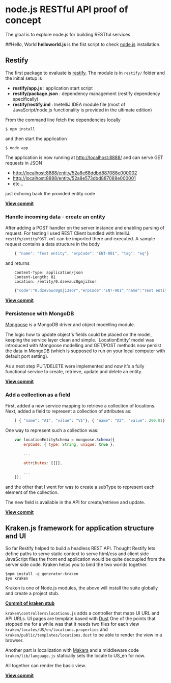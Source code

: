 # node.js RESTful API proof of concept
The gloal is to explore node.js for building RESTful services

##Hello, World
**helloworld.js** is the fist script to check [node.js](http://nodejs.org/) installation.

## Restify
The first package to evaluate is [restify](https://github.com/mcavage/node-restify). The module is in ```restify/``` folder and the initial setup is

- **restify/app.js** : application start script
- **restify/package.json** : dependency management (restify dependency specifically)
- **restify/restify.iml** : InetelliJ IDEA module file (most of JavaScript/node.js functionality is provided in the ultimate edition)

From the command line fetch the dependencies locally

    $ npm install

and then start the application

    $ node app

The application is now running at [http://localhost:8888/](http://localhost:8888/) and can serve GET requests in JSON

- [http://localhost:8888/entity/52a8e68ddbd887088e000002](http://localhost:8888/entity/52a8e68ddbd887088e000002)
- [http://localhost:8888/entity/52a8e573dbd887088e000001](http://localhost:8888/entity/52a8e573dbd887088e000001)
- etc...

just echoing back the provided entity code

**[View commit](https://github.com/akutin/node-POC/commit/436b87bf165553fc9b9b041b33a65b7c500660cf)**

### Handle incoming data - create an entity

After adding a POST handler on the server instance and enabling parsing of request. For testing I used REST Client bundled with
IntelliJ. ```restify/entityPOST.xml``` can be imported there and executed. A sample request contains a data structure in the body

```JavaScript
    { "name": "Test entity", "erpCode": "ENT-001", "tag": "eq"}
```

and returns


```
    Content-Type: application/json
    Content-Length: 81
    Location: /entity/0.dzevauc0gmji3sor
```

```JavaScript
    {"code":"0.dzevauc0gmji3sor","erpCode":"ENT-001","name":"Test entity","tag":"eq"}
```

**[View commit](https://github.com/akutin/node-POC/commit/83e4d02276e2cd37cd61270a05ed7cbebe05fbc9)**

### Persistence with MongoDB

[Mongoose](http://mongoosejs.com/) is a MongoDB driver and object modelling module.

The logic how to update object's fields could be placed on the model, keeping the service layer clean and simple. 'LocationEntity' model
was introduced with Mongoose modelling and GET/POST methods now persist the data in MongoDB (which is supposed to run on your
local computer with default port setting).

As a next step PUT/DELETE were implemented and now it's a fully functional service to create, retrieve, update and delete an entity.

**[View commit](https://github.com/akutin/node-POC/commit/d0dad8a3a372bd1438c2ec5eb5abd258e8b736e7)**

### Add a collection as a field

First, added a new service mapping to retrieve a collection of locations. Next, added a field to represent a collection of attributes as:

```JavaScript
    [ { "name": "A1", "value": "V1"}, { "name": "A2", "value": 200.01} ]
```

One way to represent such a collection was:
```JavaScript
    var locationEntitySchema = mongoose.Schema({
        erpCode: { type: String, unique: true },

        ...

        attributes: [{}],

        ...
    });
```

and the other that I went for was to create a subType to represent each element of the collection.

The new field is available in the API for create/retrieve and update.

**[View commit](https://github.com/akutin/node-POC/commit/d7072e1018cb97cecc57f79adf2c140ce0a7444d)**

## Kraken.js framework for application structure and UI

So far Restify helped to build a headless REST API. Thought Restify lets define paths to serve static context to
serve html/css and client side JavaScript files the front end application would be quite decoupled from the server side code.
Kraken helps you to bind the two worlds together.

    $npm install -g generator-kraken
    $yo kraken

Kraken is one of Node.js modules, the above will install the suite globally and create a project stub.

**[Commit of kraken stub](https://github.com/akutin/node-POC/commit/95afd152f7ba1ec0cf72b478af7b5408e51f31af)**

```kraken\controllers\locations.js``` adds a controller that maps UI URL and API URLs. UI pages are template based with [Dust](http://akdubya.github.io/dustjs/)
One of the points that stopped me for a while was that it needs two files for each view ```kraken/locales/US/en/locations.properties``` and ```kraken/public/templates/locations.dust``` to be able
 to render the view in a browser.

Another part is localization with [Makara](https://github.com/paypal/makara) and a middleware code ```kraken/lib/language.js``` statically sets
the locale to US_en for now.

All together can render the basic view.

**[View commit](https://github.com/akutin/node-POC/commit/75416ae895ac8b5d36eccb3a42cb3a6c570bd5d1)**







